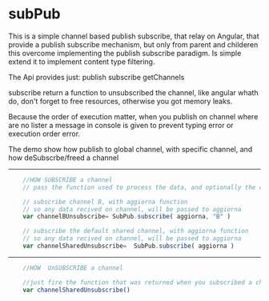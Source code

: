 # subPub

This is a simple channel based publish subscribe, that relay on Angular, 
that provide a publish subscribe mechanism, but only from parent and childeren 
this overcome implementing the publish subscribe paradigm.
Is simple extend it to implement content type filtering.


The Api provides just:
publish 
subscribe
getChannels

subscribe return a function to unsubscribed the channel, like angular whath do,
don't forget to free resources, otherwise you got memory leaks.

Because the order of execution matter, when you publish on channel where are no lister
a message in console is given to prevent typing error or execution order error.

The demo show how publish to global channel, with specific channel, 
and how deSubscrbe/freed a channel


-------

```javascript
	//HOW SUBSCRIBE a channel
	// pass the function used to process the data, and optionally the channel name

	// subscribe channel B, with aggiorna function
	// so any data recived on channel, will be passed to aggiorna
	var channelBUnsubscribe= SubPub.subscribe( aggiorna, "B" )

	// subscribe the default shared channel, with aggiorna function
	// so any data recived on channel, will be passed to aggiorna
	var channelSharedUnsubscribe=  SubPub.subscribe( aggiorna )
```


-------

```javascript
	//HOW  UnSUBSCRIBE a channel

	//just fire the function that was returned when you subscribed a channel
	var channelSharedUnsubscribe()
```